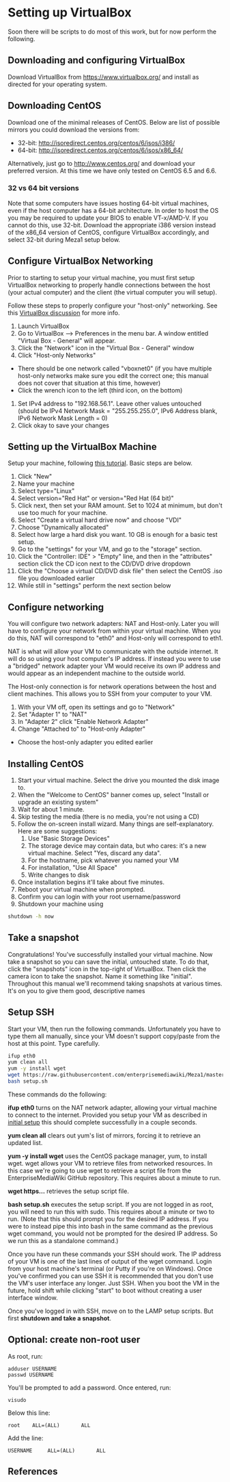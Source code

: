 # Setting up VirtualBox

Soon there will be scripts to do most of this work, but for now perform the following.

## Downloading and configuring VirtualBox
Download VirtualBox from https://www.virtualbox.org/ and install as directed for your operating system.

## Downloading CentOS
Download one of the minimal releases of CentOS. Below are list of possible mirrors you could download the versions from:

* 32-bit: http://isoredirect.centos.org/centos/6/isos/i386/
* 64-bit: http://isoredirect.centos.org/centos/6/isos/x86_64/

Alternatively, just go to http://www.centos.org/ and download your preferred version. At this time we have only tested on CentOS 6.5 and 6.6.

### 32 vs 64 bit versions
Note that some computers have issues hosting 64-bit virtual machines, even if the host computer has a 64-bit architecture. In order to host the OS you may be required to update your BIOS to enable VT-x/AMD-V. If you cannot do this, use 32-bit. Download the appropriate i386 version instead of the x86_64 version of CentOS, configure VirtualBox accordingly, and select 32-bit during Meza1 setup below.

## Configure VirtualBox Networking
Prior to starting to setup your virtual machine, you must first setup VirtualBox networking to properly handle connections between the host (your actual computer) and the client (the virtual computer you will setup).

Follow these steps to properly configure your "host-only" networking. See this [VirtualBox discussion] for more info.

1. Launch VirtualBox
1. Go to VirtualBox --> Preferences in the menu bar. A window entitled "Virtual Box - General" will appear.
1. Click the "Network" icon in the "Virtual Box - General" window
1. Click "Host-only Networks"
  * There should be one network called "vboxnet0" (if you have multiple host-only networks make sure you edit the correct one; this manual does not cover that situation at this time, however)
  * Click the wrench icon to the left (third icon, on the bottom)
1. Set IPv4 address to "192.168.56.1". Leave other values untouched (should be IPv4 Network Mask = "255.255.255.0", IPv6 Address blank, IPv6 Network Mask Length = 0)
1. Click okay to save your changes

## Setting up the VirtualBox Machine
Setup your machine, following [this tutorial](https://extr3metech.wordpress.com/2012/10/25/centos-6-3-installation-in-virtual-box-with-screenshots/). Basic steps are below.

1. Click "New"
1. Name your machine
1. Select type="Linux"
1. Select version="Red Hat" or version="Red Hat (64 bit)"
1. Click next, then set your RAM amount. Set to 1024 at minimum, but don't use too much for your machine.
1. Select "Create a virtual hard drive now" and choose "VDI"
1. Choose "Dynamically allocated"
1. Select how large a hard disk you want. 10 GB is enough for a basic test setup.
1. Go to the "settings" for your VM, and go to the "storage" section.
  1. Click the "Controller: IDE" > "Empty" line, and then in the "attributes" section click the CD icon next to the CD/DVD drive dropdown
  1. Click the "Choose a virtual CD/DVD disk file" then select the CentOS .iso file you downloaded earlier
  1. While still in "settings" perform the next section below

## Configure networking
You will configure two network adapters: NAT and Host-only. Later you will have to configure your network from within your virtual machine. When you do this, NAT will correspond to "eth0" and Host-only will correspond to eth1. 

NAT is what will allow your VM to communicate with the outside internet. It will do so using your host computer's IP address. If instead you were to use a "bridged" network adapter your VM would receive its own IP address and would appear as an independent machine to the outside world.

The Host-only connection is for network operations between the host and client machines. This allows you to SSH from your computer to your VM.

1. With your VM off, open its settings and go to "Network"
1. Set "Adapter 1" to "NAT"
1. In "Adapter 2" click "Enable Network Adapter"
1. Change "Attached to" to "Host-only Adapter"
  * Choose the host-only adapter you edited earlier

## Installing CentOS
1. Start your virtual machine. Select the drive you mounted the disk image to.
1. When the "Welcome to CentOS" banner comes up, select "Install or upgrade an existing system"
1. Wait for about 1 minute.
1. Skip testing the media (there is no media, you're not using a CD)
1. Follow the on-screen install wizard. Many things are self-explanatory. Here are some suggestions:
	1. Use "Basic Storage Devices"
	1. The storage device may contain data, but who cares: it's a new virtual machine. Select "Yes, discard any data".
	1. For the hostname, pick whatever you named your VM
	1. For installation, "Use All Space"
	1. Write changes to disk
1. Once installation begins it'll take about five minutes.
1. Reboot your virtual machine when prompted.
1. Confirm you can login with your root username/password
1. Shutdown your machine using 
```bash
shutdown -h now
```

## Take a snapshot

Congratulations! You've successfully installed your virtual machine. Now take a snapshot so you can save the initial, untouched state. To do that, click the "snapshots" icon in the top-right of VirtualBox. Then click the camera icon to take the snapshot. Name it something like "initial". Throughout this manual we'll recommend taking snapshots at various times. It's on you to give them good, descriptive names

## Setup SSH

Start your VM, then run the following commands. Unfortunately you have to type them all manually, since your VM doesn't support copy/paste from the host at this point. Type carefully.

```bash
ifup eth0
yum clean all
yum -y install wget
wget https://raw.githubusercontent.com/enterprisemediawiki/Meza1/master/setup.sh
bash setup.sh
```

These commands do the following:

**ifup eth0** turns on the NAT network adapter, allowing your virtual machine to connect to the internet. Provided you setup your VM as described in [initial setup](manual/1.0-SettingUpVirtualBox.md) this should complete successfully in a couple seconds.

**yum clean all** clears out yum's list of mirrors, forcing it to retrieve an updated list.

**yum -y install wget** uses the CentOS package manager, yum, to install wget. wget allows your VM to retrieve files from networked resources. In this case we're going to use wget to retrieve a script file from the EnterpriseMediaWiki GitHub repository. This requires about a minute to run.

**wget https...** retrieves the setup script file.

**bash setup.sh** executes the setup script. If you are not logged in as root, you will need to run this with sudo. This requires about a minute or two to run. (Note that this should prompt you for the desired IP address. If you were to instead pipe this into bash in the same command as the previous wget command, you would not be prompted for the desired IP address. So we run this as a standalone command.)

Once you have run these commands your SSH should work. The IP address of your VM is one of the last lines of output of the wget command. Login from your host machine's terminal (or Putty if you're on Windows). Once you've confirmed you can use SSH it is recommended that you don't use the VM's user interface any longer. Just SSH. When you boot the VM in the future, hold shift while clicking "start" to boot without creating a user interface window.

Once you've logged in with SSH, move on to the LAMP setup scripts. But first **shutdown and take a snapshot**.

## Optional: create non-root user

As root, run:

```
adduser USERNAME
passwd USERNAME
```

You'll be prompted to add a password. Once entered, run:

```
visudo
```

Below this line:

```
root    ALL=(ALL)       ALL
```

Add the line:

```
USERNAME     ALL=(ALL)       ALL
```

## References
[VirtualBox discussion]: https://forums.virtualbox.org/viewtopic.php?f=8&t=34396
